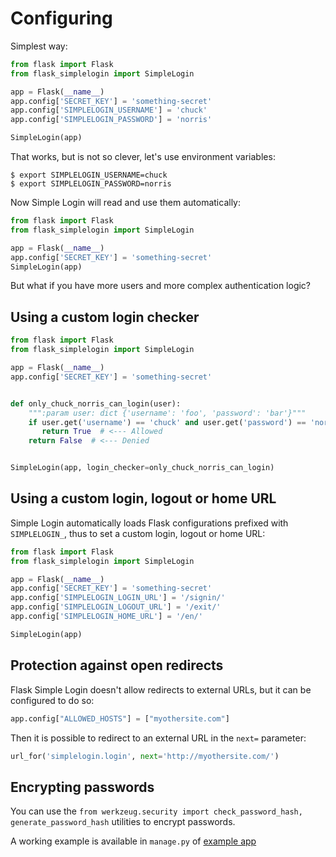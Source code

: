 # Configuring

Simplest way:

```python
from flask import Flask
from flask_simplelogin import SimpleLogin

app = Flask(__name__)
app.config['SECRET_KEY'] = 'something-secret'
app.config['SIMPLELOGIN_USERNAME'] = 'chuck'
app.config['SIMPLELOGIN_PASSWORD'] = 'norris'

SimpleLogin(app)
```

That works, but is not so clever, let's use environment variables:

```console
$ export SIMPLELOGIN_USERNAME=chuck
$ export SIMPLELOGIN_PASSWORD=norris
```

Now Simple Login will read and use them automatically:

```python
from flask import Flask
from flask_simplelogin import SimpleLogin

app = Flask(__name__)
app.config['SECRET_KEY'] = 'something-secret'
SimpleLogin(app)
```

But what if you have more users and more complex authentication logic?

## Using a custom login checker

```python
from flask import Flask
from flask_simplelogin import SimpleLogin

app = Flask(__name__)
app.config['SECRET_KEY'] = 'something-secret'


def only_chuck_norris_can_login(user):
    """:param user: dict {'username': 'foo', 'password': 'bar'}"""
    if user.get('username') == 'chuck' and user.get('password') == 'norris':
       return True  # <--- Allowed
    return False  # <--- Denied


SimpleLogin(app, login_checker=only_chuck_norris_can_login)
```

## Using a custom login, logout or home URL

Simple Login automatically loads Flask configurations prefixed with `SIMPLELOGIN_`, thus to set a custom login, logout or home URL:

```python
from flask import Flask
from flask_simplelogin import SimpleLogin

app = Flask(__name__)
app.config['SECRET_KEY'] = 'something-secret'
app.config['SIMPLELOGIN_LOGIN_URL'] = '/signin/'
app.config['SIMPLELOGIN_LOGOUT_URL'] = '/exit/'
app.config['SIMPLELOGIN_HOME_URL'] = '/en/'

SimpleLogin(app)
```

## Protection against open redirects

Flask Simple Login doesn't allow redirects to external URLs, but it can be configured to do so:

```py
app.config["ALLOWED_HOSTS"] = ["myothersite.com"]
```

Then it is possible to redirect to an external URL in the `next=` parameter:

```py
url_for('simplelogin.login', next='http://myothersite.com/')
```

## Encrypting passwords

You can use the `from werkzeug.security import check_password_hash, generate_password_hash` utilities to encrypt passwords.

A working example is available in `manage.py` of [example app](https://github.com/flask-extensions/Flask-SimpleLogin/tree/main/example)
